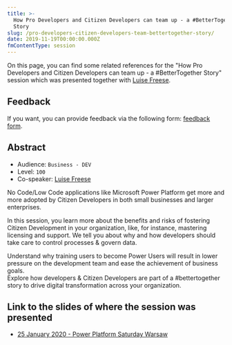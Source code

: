 ```yaml
---
title: >-
  How Pro Developers and Citizen Developers can team up - a #BetterTogether
  Story
slug: /pro-developers-citizen-developers-team-bettertogether-story/
date: 2019-11-19T00:00:00.000Z
fmContentType: session
---
```


On this page, you can find some related references for the "How Pro Developers and Citizen Developers can team up - a #BetterTogether Story" session which was presented together with [Luise Freese](https://twitter.com/luisefreese).

## Feedback

If you want, you can provide feedback via the following form: [feedback form](https://forms.office.com/Pages/ResponsePage.aspx?id=Vtz4mTosPUqMStd8d7hiNGBDzWQgQolNqpx-THyx6eVUQk42WDIwUzYwWTJNUkpYWFdLUUNMRktUSC4u).

## Abstract

- Audience: `Business - DEV`
- Level: `100`
- Co-speaker: [Luise Freese](https://twitter.com/LuiseFreese)

No Code/Low Code applications like Microsoft Power Platform get more and more adopted by Citizen Developers in both small businesses and larger enterprises.

In this session, you learn more about the benefits and risks of fostering Citizen Development in your organization, like, for instance, mastering licensing and support. We tell you about why and how developers should take care to control processes & govern data.

Understand why training users to become Power Users will result in lower pressure on the development team and ease the achievement of business goals.  
Explore how developers & Citizen Developers are part of a #bettertogether story to drive digital transformation across your organization.

## Link to the slides of where the session was presented

- [25 January 2020 - Power Platform Saturday Warsaw](https://1drv.ms/u/s!AukeddqwapKJhfUKn-ccNg6E0GSAtw?e=Kwl7n7)
